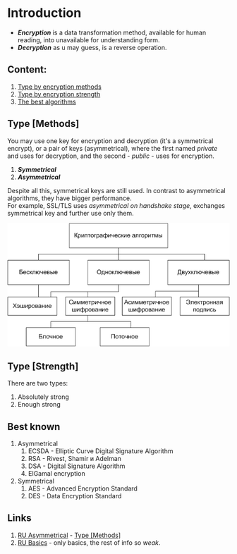 # Introduction
- ***Encryption*** is a data transformation method, available for human reading,
into unavailable for understanding form.  
- ***Decryption*** as u may guess, is a reverse operation.

## Content:
1. [Type by encryption methods](#Type-[Methods])
2. [Type by encryption strength](#Type-[Strength])
3. [The best algorithms](#best-known)

## Type [Methods]
You may use one key for encryption and decryption (it's a symmetrical encrypt), 
or a pair of keys (asymmetrical), where the first named *private* and uses for decryption, 
and the second - *public* - uses for encryption.
1. ***Symmetrical***
2. ***Asymmetrical***

Despite all this, symmetrical keys are still used. 
In contrast to asymmetrical algorithms, they have bigger performance.  
For example, SSL/TLS uses *asymmetrical on handshake stage*, 
exchanges symmetrical key and further use only them.

![img.png](img.png)


## Type [Strength]
There are two types:
1. Absolutely strong
2. Enough strong

## Best known
1. Asymmetrical
   1. ECSDA - Elliptic Curve Digital Signature Algorithm
   2. RSA - Rivest, Shamir и Adelman
   3. DSA - Digital Signature Algorithm
   4. ElGamal encryption
2. Symmetrical
   1. AES - Advanced Encryption Standard
   2. DES - Data Encryption Standard


## Links
1. [RU Asymmetrical](https://encyclopedia.kaspersky.ru/glossary/asymmetric-encryption/) - [Type [Methods]](#Type-[Methods])
2. [RU Basics](https://habr.com/ru/post/449552/) - only basics, the rest of info so *weak*.